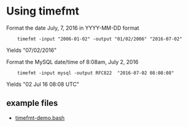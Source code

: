 
# Using timefmt

Format the date July, 7, 2016 in YYYY-MM-DD format

```shell
    timefmt -input "2006-01-02" -output "01/02/2006" "2016-07-02"
```

Yields "07/02/2016"

Format the MySQL date/time of 8:08am, July 2, 2016

```shell
    timefmt -input mysql -output RFC822  "2016-07-02 08:08:08"
```

Yields "02 Jul 16 08:08 UTC"

## example files

- [timefmt-demo.bash](timefmt-demo.bash)

